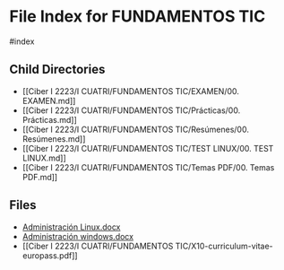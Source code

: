 # File Index for FUNDAMENTOS TIC
#index

## Child Directories

- [[Ciber I 2223/I CUATRI/FUNDAMENTOS TIC/EXAMEN/00. EXAMEN.md]]
- [[Ciber I 2223/I CUATRI/FUNDAMENTOS TIC/Prácticas/00. Prácticas.md]]
- [[Ciber I 2223/I CUATRI/FUNDAMENTOS TIC/Resúmenes/00. Resúmenes.md]]
- [[Ciber I 2223/I CUATRI/FUNDAMENTOS TIC/TEST LINUX/00. TEST LINUX.md]]
- [[Ciber I 2223/I CUATRI/FUNDAMENTOS TIC/Temas PDF/00. Temas PDF.md]]

## Files

- [Administración Linux.docx](https://github.com/Grado-en-Gestion-de-la-Ciberseguridad/1-Ciberseguridad-web/tree/v4/content/Ciber%20I%202223/I%20CUATRI/FUNDAMENTOS%20TIC/Administraci%C3%B3n%20Linux.docx)
- [Administración windows.docx](https://github.com/Grado-en-Gestion-de-la-Ciberseguridad/1-Ciberseguridad-web/tree/v4/content/Ciber%20I%202223/I%20CUATRI/FUNDAMENTOS%20TIC/Administraci%C3%B3n%20windows.docx)
- [[Ciber I 2223/I CUATRI/FUNDAMENTOS TIC/X10-curriculum-vitae-europass.pdf]]
